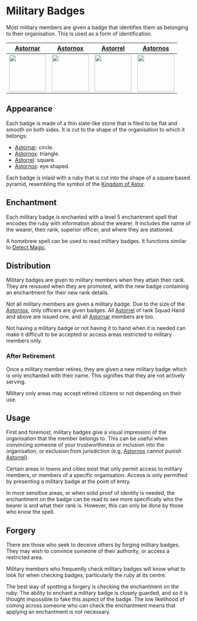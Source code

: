 # Military Badges

Most military members are given a badge that identifies them as belonging to their organisation. This is used as a form of identification.

| [Astornar](../../organisations/government/astornar.md) | [Astornox](../../organisations/government/astornox/astornox.md) | [Astorrel](../../organisations/government/astorrel/astorrel.md) | [Astornos](../../organisations/government/astornos.md) |
|:---:|:---:|:---:|:---:|
| <img src="../../../images/organisations/astornar.png" height="100" /> | <img src="../../../images/organisations/astornox.png" height="100" /> | <img src="../../../images/organisations/astorrel.png" height="100" /> | <img src="../../../images/organisations/astornos.png" height="100" /> |

## Appearance

Each badge is made of a thin slate-like stone that is filed to be flat and smooth on both sides. It is cut to the shape of the organisation to which it belongs:

- [Astornar](../../organisations/government/astornar.md): circle.
- [Astornox](../../organisations/government/astornox/astornox.md): triangle.
- [Astorrel](../../organisations/government/astorrel/astorrel.md): square.
- [Astornos](../../organisations/government/astornos.md): eye shaped.

Each badge is inlaid with a ruby that is cut into the shape of a square based pyramid, resembling the symbol of the [Kingdom of Astor](kingdom-of-astor.md).

## Enchantment

Each military badge is enchanted with a level 5 enchantment spell that encodes the ruby with information about the wearer. It includes the name of the wearer, their rank, superior officer, and where they are stationed.

A homebrew spell can be used to read military badges. It functions similar to [Detect Magic](https://www.dndbeyond.com/spells/detect-magic).

## Distribution

Military badges are given to military members when they attain their rank. They are reissued when they are promoted, with the new badge containing an enchantment for their new rank details.

Not all military members are given a military badge. Due to the size of the [Astornox](../../organisations/government/astornox/astornox.md), only officers are given badges. All [Astorrel](../../organisations/government/astorrel/astorrel.md) of rank Squad Hand and above are issued one, and all [Astornar](../../organisations/government/astornar.md) members are too.

Not having a military badge or not having it to hand when it is needed can make it difficult to be accepted or access areas restricted to military members only.

### After Retirement

Once a military member retires, they are given a new military badge which is only enchanted with their name. This signifies that they are not actively serving.

Military only areas may accept retired citizens or not depending on their use.

## Usage

First and foremost, military badges give a visual impression of the organisation that the member belongs to. This can be useful when convincing someone of your trustworthiness or inclusion into the organisation, or exclusion from jurisdiction (e.g. [Astornox](../../organisations/government/astornox/astornox.md) cannot punish [Astorrel](../../organisations/government/astorrel/astorrel.md)).

Certain areas in towns and cities exist that only permit access to military members, or members of a specific organisation. Access is only permitted by presenting a military badge at the point of entry.

In more sensitive areas, or when solid proof of identity is needed, the enchantment on the badge can be read to see more specifically who the bearer is and what their rank is. However, this can only be done by those who know the spell.

## Forgery

There are those who seek to deceive others by forging military badges. They may wish to convince someone of their authority, or access a restricted area.

Military members who frequently check military badges will know what to look for when checking badges, particularly the ruby at its centre.

The best way of spotting a forgery is checking the enchantment on the ruby. The ability to enchant a military badge is closely guarded, and so it is thought impossible to fake this aspect of the badge. The low likelihood of coming across someone who can check the enchantment means that applying an enchantment is not necessary.
